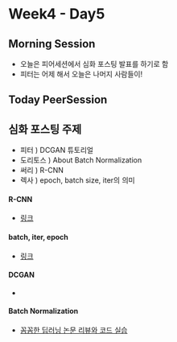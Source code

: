 # Week4 - Day5

## Morning Session
- 오늘은 피어세션에서 심화 포스팅 발표를 하기로 함 
- 피터는 어제 해서 오늘은 나머지 사람들이!

## Today PeerSession
## 심화 포스팅 주제
  - 피터 ) DCGAN 튜토리얼
  - 도리토스 ) About Batch Normalization
  - 써리 ) R-CNN
  - 렉사 ) epoch, batch size, iter의 의미

#### R-CNN
* [링크](https://westshine-data-analysis.tistory.com/136)

#### batch, iter, epoch
* [링크](https://sweetdev.tistory.com/1094)

#### DCGAN
* []()

#### Batch Normalization
* [꼼꼼한 딥러닝 논문 리뷰와 코드 실습](https://www.youtube.com/watch?v=58fuWVu5DVU)
